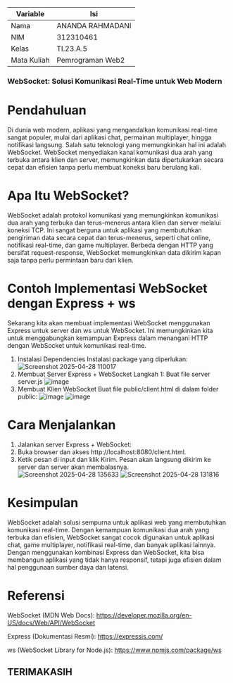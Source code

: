 | Variable           |             Isi            |
| -------------------|----------------------------|
| Nama           |        ANANDA RAHMADANI     |
| NIM            |          312310461         |
| Kelas          |          TI.23.A.5         |
| Mata Kuliah    |     Pemrograman Web2     |
### WebSocket: Solusi Komunikasi Real-Time untuk Web Modern
# Pendahuluan
Di dunia web modern, aplikasi yang mengandalkan komunikasi real-time sangat populer, mulai dari aplikasi chat, permainan multiplayer, hingga notifikasi langsung. Salah satu teknologi yang memungkinkan hal ini adalah WebSocket.
WebSocket menyediakan kanal komunikasi dua arah yang terbuka antara klien dan server, memungkinkan data dipertukarkan secara cepat dan efisien tanpa perlu membuat koneksi baru berulang kali.

# Apa Itu WebSocket?
WebSocket adalah protokol komunikasi yang memungkinkan komunikasi dua arah yang terbuka dan terus-menerus antara klien dan server melalui koneksi TCP. Ini sangat berguna untuk aplikasi yang membutuhkan pengiriman data secara cepat dan terus-menerus, seperti chat online, notifikasi real-time, dan game multiplayer.
Berbeda dengan HTTP yang bersifat request-response, WebSocket memungkinkan data dikirim kapan saja tanpa perlu permintaan baru dari klien.

# Contoh Implementasi WebSocket dengan Express + ws
Sekarang kita akan membuat implementasi WebSocket menggunakan Express untuk server dan ws untuk WebSocket. Ini memungkinkan kita untuk menggabungkan kemampuan Express dalam menangani HTTP dengan WebSocket untuk komunikasi real-time.

  1. Instalasi Dependencies
  Instalasi package yang diperlukan:
  ![Screenshot 2025-04-28 110017](https://github.com/user-attachments/assets/e29d7eff-c5eb-47d4-a15f-e447414a23c5)
  2. Membuat Server Express + WebSocket
    Langkah 1: Buat file server server.js
     ![image](https://github.com/user-attachments/assets/7e38a88f-f274-4d37-90ad-2190ba43e43f)
 3. Membuat Klien WebSocket
Buat file public/client.html di dalam folder public:
     ![image](https://github.com/user-attachments/assets/3760ad85-18d6-442a-a6a1-7520b2b208d8)
  ![image](https://github.com/user-attachments/assets/dc7bb855-8b17-4374-b09c-8ddf559a55ae)

# Cara Menjalankan
  1. Jalankan server Express + WebSocket:
  2. Buka browser dan akses http://localhost:8080/client.html.
  3. Ketik pesan di input dan klik Kirim. Pesan akan langsung dikirim ke server dan      server akan membalasnya.
     ![Screenshot 2025-04-28 135633](https://github.com/user-attachments/assets/25ff533f-5054-46ee-a2e8-c42addc2cdd9)
  ![Screenshot 2025-04-28 131816](https://github.com/user-attachments/assets/2b4e36b2-9b3d-4a17-a708-d3a01c46458b)

# Kesimpulan
WebSocket adalah solusi sempurna untuk aplikasi web yang membutuhkan komunikasi real-time. Dengan kemampuan komunikasi dua arah yang terbuka dan efisien, WebSocket sangat cocok digunakan untuk aplikasi chat, game multiplayer, notifikasi real-time, dan banyak aplikasi lainnya.
Dengan menggunakan kombinasi Express dan WebSocket, kita bisa membangun aplikasi yang tidak hanya responsif, tetapi juga efisien dalam hal penggunaan sumber daya dan latensi.

# Referensi
WebSocket (MDN Web Docs):
https://developer.mozilla.org/en-US/docs/Web/API/WebSocket 

Express (Dokumentasi Resmi):
https://expressjs.com/

ws (WebSocket Library for Node.js):
https://www.npmjs.com/package/ws



   ## TERIMAKASIH
 

